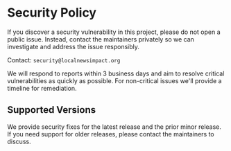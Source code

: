 # Security Policy

If you discover a security vulnerability in this project, please do not
open a public issue. Instead, contact the maintainers privately so we
can investigate and address the issue responsibly.

Contact: `security@localnewsimpact.org`

We will respond to reports within 3 business days and aim to resolve
critical vulnerabilities as quickly as possible. For non-critical issues
we'll provide a timeline for remediation.

## Supported Versions

We provide security fixes for the latest release and the prior minor
release. If you need support for older releases, please contact the
maintainers to discuss.
